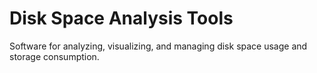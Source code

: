 # Disk Space Analysis Tools

Software for analyzing, visualizing, and managing disk space usage and storage consumption.

